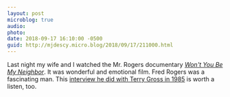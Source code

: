 ```yaml
---
layout: post
microblog: true
audio: 
photo: 
date: 2018-09-17 16:10:00 -0500
guid: http://mjdescy.micro.blog/2018/09/17/211000.html
---
```

Last night my wife and I watched the Mr. Rogers documentary _[Won't You Be My Neighbor](http://focusfeatures.com/wont-you-be-my-neighbor/)_. It was wonderful and emotional film. Fred Rogers was a fascinating man. This [interview he did with Terry Gross in 1985](https://www.npr.org/templates/story/story.php?storyId=1178498) is worth a listen, too.
